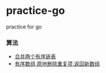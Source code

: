 # practice-go

practice for go

### 算法
- [合并两个有序链表](./demo001/main.go)
- [有序数组,原地删除重复项,返回新数组](./demo002/main.go)
